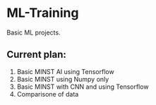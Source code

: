 # ML-Training
Basic ML projects.

## Current plan:
1. Basic MINST AI using Tensorflow
2. Basic MINST using Numpy only
3. Basic MINST with CNN and using Tensorflow
4. Comparisone of data
